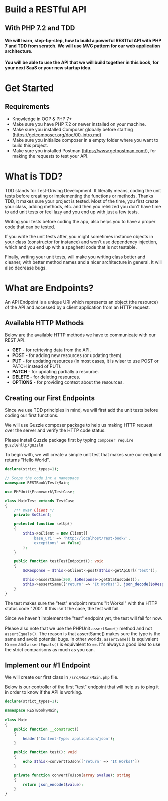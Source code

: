 # Build a RESTful API

## With PHP 7.2 and TDD


#### We will learn, step-by-step, how to build a powerful RESTful API with PHP 7 and TDD from scratch. We will use MVC pattern for our web application architecture.

**You will be able to use the API that we will build together in this book, for your next SaaS or your new startup idea.**


# Get Started

## Requirements
* Knowledge in OOP & PHP 7+
* Make sure you have PHP 7.2 or newer installed on your machine.
* Make sure you installed Composer globally before starting (https://getcomposer.org/doc/00-intro.md)
* Make sure you initialize composer in a empty folder where you want to build this project.
* Make sure you installed Postman (https://www.getpostman.com/), for making the requests to test your API.


# What is TDD?

TDD stands for Test-Driving Development. It literally means, coding the unit tests before creating or implementing the functions or methods.
Thanks TDD, it makes sure your project is tested. Most of the time, you first create your class, adding methods, etc. and then you relelized you don't have time to add unit tests or feel lazy and you end up with just a few tests.

Writing your tests before coding the app, also helps you to have a proper code that can be tested.

If you write the unit tests after, you might sometimes instance objects in your class (constructor for instance) and won't use dependency injection, which and you end up with a spaghetti code that is not testable.

Finally, writing your unit tests, will make you writing class better and cleaner, with better method names and a nicer architecture in general. It will also decrease bugs.


# What are Endpoints?

An API Endpoint is a unique URI which represents an object (the resource) of the API and accessed by a client application from an HTTP request.


## Available HTTP Methods

Below are the available HTTP methods we have to communicate with our REST API.

* **GET** - for retrieving data from the API.
* **POST** - for adding new resources (or updating them).
* **PUT** - for updating resources (in most cases, it is wiser to use POST or PATCH instead of PUT).
* **PATCH** - for updating partially a resource.
* **DELETE** - for deleting resources.
* **OPTIONS** - for providing context about the resources.


## Creating our First Endpoints

Since we use TDD principles in mind, we will first add the unit tests before coding our first functions.

We will use Guzzle composer package to help us making HTTP request over the server and verify the HTTP code status.

Please install Guzzle package first by typing `composer require guzzlehttp/guzzle`

To begin with, we will create a simple unit test that makes sure our endpoint returns "Hello World".


```PHP
declare(strict_types=1);

// Scope the code int a namespace
namespace RESTBook\Test\Main;

use PHPUnit\Framework\TestCase;

class MainTest extends TestCase
{
    /** @var Client */
    private $oClient;

    protected function setUp()
    {
        $this->oClient = new Client([
            'base_uri' => 'http://localhost/rest-book/',
            'exceptions' => false]
        );
    }

    public function testTestEndpoint(): void
    {
        $oResponse = $this->oClient->post($this->getApiUrl('test'));

        $this->assertSame(200, $oResponse->getStatusCode());
        $this->assertSame(['return' => 'It Works!'], json_decode($oResponse->getBody(), true));
    }
}
```


The test makes sure the "test" endpoint returns "It Works!" with the HTTP status code "200".
If this isn't the case, the test will fail.

Since we haven't implement the "test" endpoint yet, the test will fail for now.

Please also note that we use the PHPUnit `assertSame()` method and not `assertEquals()`.
The reason is that assertSame() makes sure the type is the same and avoid potential bugs. In other worlds, `assertSame()` is equivalent to `===` and `assertEquals()` is equivalent to `==`. It's always a good idea to use the strict comparisons as much as you can.


## Implement our #1 Endpoint


We will create our first class in `/src/Main/Main.php` file.


Below is our controller of the first "test" endpoint that will help us to ping it in order to know if the API is working.

```PHP
declare(strict_types=1);

namespace RESTBook\Main;

class Main
{
    public function __construct()
    {
        header('Content-Type: application/json');
    }

    public function test(): void
    {
        echo $this->convertToJson(['return' => 'It Works!'])
    }

    private function convertToJson(array $value): string
    {
        return json_encode($value);
    }
}
```
